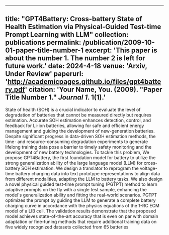  ---
title: "GPT4Battery: Cross-battery State of Health Estimation via Physical-Guided Test-time Prompt Learning with LLM"
collection: publications
permalink: /publication/2009-10-01-paper-title-number-1
excerpt: 'This paper is about the number 1. The number 2 is left for future work.'
date: 2024-4-18
venue: 'Arxiv, Under Review'
paperurl: 'http://academicpages.github.io/files/gpt4battery.pdf'
citation: 'Your Name, You. (2009). &quot;Paper Title Number 1.&quot; <i>Journal 1</i>. 1(1).'
---

State of health (SOH) is a crucial indicator to evaluate the level of
degradation of  batteries that cannot be measured directly but requires
estimation. Accurate SOH estimation enhances detection, control, and feedback
for Li-ion batteries, allowing for safe and efficient energy management and
guiding the development of new-generation batteries. Despite significant
progress in data-driven SOH estimation methods, the time- and
resource-consuming degradation experiments to generate lifelong training data
pose a barrier to timely safety monitoring and the development of new battery
technologies. To tackle this problem, We propose GPT4Battery, the first
foundation model for battery to utilize the strong generalization ability of
the large language model (LLM) for cross-battery SOH estimation. We design a
translator to reprogram the voltage-time battery charging data into text
prototype representations to align data from different modalities, adapting
the LLM to battery tasks. We also design a novel physical guided test-time
prompt tuning (PGTPT) method to learn adaptive prompts on the fly with a
single test sample, enhancing the model's generalization ability and fitting
the real-world scenarios. PGTPT optimizes the prompt by guiding the LLM to
generate a complete battery charging curve in accordance with the physics
equations of the 1-RC ECM model of a LIB cell. The validation results
demonstrate that the proposed model achieves state-of-the-art accuracy that is
even on par with domain adaptation or fine-tuning methods that require
additional training data on five widely recognized datasets collected from 65
batteries

